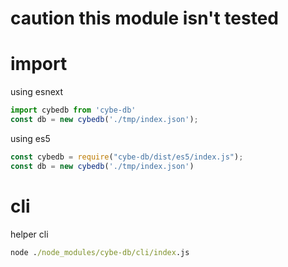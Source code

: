 # caution this module isn't tested

# import
using esnext
```js
import cybedb from 'cybe-db'
const db = new cybedb('./tmp/index.json');
```

using es5
```js
const cybedb = require("cybe-db/dist/es5/index.js");
const db = new cybedb('./tmp/index.json')
```

# cli
helper cli
```cmd
node ./node_modules/cybe-db/cli/index.js
```